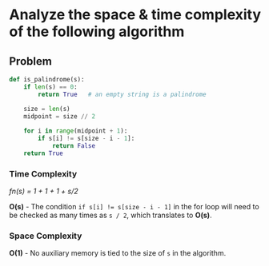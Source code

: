 # Analyze the space & time complexity of the following algorithm
## Problem

```python
def is_palindrome(s):
    if len(s) == 0:
        return True   # an empty string is a palindrome

    size = len(s)
    midpoint = size // 2
    
    for i in range(midpoint + 1):
        if s[i] != s[size - i - 1]:
            return False
    return True
```

### Time Complexity

*fn(s) = 1 + 1 + 1 + s/2*

**O(s)** - The condition `if s[i] != s[size - i - 1]` in the for loop will need to be checked as many times as `s / 2`, which translates to **O(s)**.


### Space Complexity

**O(1)** - No auxiliary memory is tied to the size of `s` in the algorithm.

